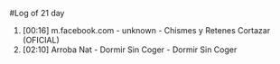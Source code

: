 #Log of 21 day

1. [00:16] m.facebook.com - unknown - Chismes y Retenes Cortazar (OFICIAL)
1. [02:10] Arroba Nat - Dormir Sin Coger - Dormir Sin Coger
